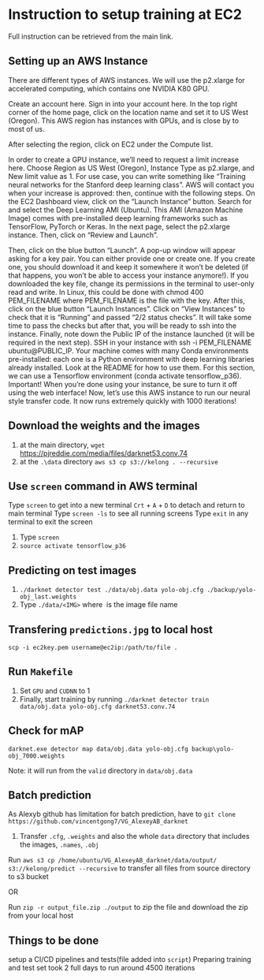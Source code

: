 # Instruction to setup training at EC2

Full instruction can be retrieved from the main link. 

## Setting up an AWS Instance

There are different types of AWS instances. We will use the p2.xlarge for accelerated computing, which contains one NVIDIA K80 GPU.

Create an account here.
Sign in into your account here.
In the top right corner of the home page, click on the location name and set it to US West (Oregon). This AWS region has instances with GPUs, and is close by to most of us.

After selecting the region, click on EC2 under the Compute list.

In order to create a GPU instance, we’ll need to request a limit increase here. Choose Region as US West (Oregon), Instance Type as p2.xlarge, and New limit value as 1. For use case, you can write something like “Training neural networks for the Stanford deep learning class”. AWS will contact you when your increase is approved: then, continue with the following steps.
On the EC2 Dashboard view, click on the “Launch Instance” button.
Search for and select the Deep Learning AMI (Ubuntu). This AMI (Amazon Machine Image) comes with pre-installed deep learning frameworks such as TensorFlow, PyTorch or Keras.
In the next page, select the p2.xlarge instance. Then, click on “Review and Launch”.

Then, click on the blue button “Launch”.
A pop-up window will appear asking for a key pair. You can either provide one or create one. If you create one, you should download it and keep it somewhere it won’t be deleted (if that happens, you won’t be able to access your instance anymore!).
If you downloaded the key file, change its permissions in the terminal to user-only read and write. In Linux, this could be done with chmod 400 PEM_FILENAME where PEM_FILENAME is the file with the key.
After this, click on the blue button “Launch Instances”.
Click on “View Instances” to check that it is “Running” and passed “2/2 status checks”. It will take some time to pass the checks but after that, you will be ready to ssh into the instance. Finally, note down the Public IP of the instance launched (it will be required in the next step).
SSH in your instance with ssh -i PEM_FILENAME ubuntu@PUBLIC_IP.
Your machine comes with many Conda environments pre-installed: each one is a Python environment with deep learning libraries already installed. Look at the README for how to use them. For this section, we can use a Tensorflow environment (conda activate tensorflow_p36).
Important! When you’re done using your instance, be sure to turn it off using the web interface!
Now, let’s use this AWS instance to run our neural style transfer code. It now runs extremely quickly with 1000 iterations!

## Download the weights and the images

1) at the main directory, `wget` https://pjreddie.com/media/files/darknet53.conv.74 
2) at the `.\data` directory `aws s3 cp s3://kelong . --recursive`

## Use `screen` command in AWS terminal

Type `screen` to get into a new terminal
`Crt` + `A` + `D` to detach and return to main terminal
Type `screen -ls` to see all running screens
Type `exit` in any terminal to exit the screen

1) Type `screen` 
2) `source activate tensorflow_p36`

## Predicting on test images

1) `./darknet detector test ./data/obj.data yolo-obj.cfg ./backup/yolo-obj_last.weights`
2) Type `./data/<IMG>` where <IMG> is the image file name

## Transfering `predictions.jpg` to local host

`scp -i ec2key.pem username@ec2ip:/path/to/file .`

## Run `Makefile`

1) Set `GPU` and `CUDNN` to 1
2) Finally, start training by running `./darknet detector train data/obj.data yolo-obj.cfg darknet53.conv.74`

## Check for mAP

`darknet.exe detector map data/obj.data yolo-obj.cfg backup\yolo-obj_7000.weights`

Note: it will run from the `valid` directory in `data/obj.data`

## Batch prediction

As Alexyb github has limitation for batch prediction, have to `git clone https://github.com/vincentgong7/VG_AlexeyAB_darknet`

1) Transfer `.cfg`, `.weights` and also the whole `data` directory that includes the images, `.names`, `.obj`

Run `aws s3 cp /home/ubuntu/VG_AlexeyAB_darknet/data/output/ s3://kelong/predict --recursive` to transfer all files from source directory to s3 bucket  

OR

Run `zip -r output_file.zip ./output` to zip the file and download the zip from your local host

## Things to be done

setup a CI/CD pipelines and tests(file added into `script`)
Preparing training and test set
took 2 full days to run around 4500 iterations



